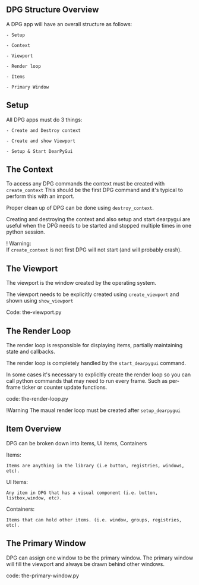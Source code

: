 DPG Structure Overview
-----------------------------------------------------------------------------

A DPG app will have an overall structure as follows: 

    - Setup

    - Context 

    - Viewport

    - Render loop

    - Items

    - Primary Window 

Setup
-------------------------------------------------------------------------------

All DPG apps must do 3 things: 

    - Create and Destroy context 

    - Create and show Viewport 

    - Setup & Start DearPyGui

The Context
-------------------------------------------------------------------------------

To access any DPG commands the context must be created with
`create_context` This should be the first DPG command and it's typical 
to perform this with an import. 

Proper clean up of DPG can be done using `destroy_context`.

Creating and destroying the context and also setup and start dearpygui
are useful when the DPG needs to be started and stopped multiple times 
in one python session. 

! Warning:  
If `create_context` is not first DPG will not start (and will probably 
crash). 

The Viewport
------------------------------------------------------------------------------

The viewport is the window created by the operating system. 

The viewport needs to be explicitly created using `create_viewport` and 
shown using `show_viewport` 

Code: the-viewport.py

The Render Loop 
--------------------------------------------------------------------------

The render loop is responsible for displaying items, partially
maintaining state and callbacks. 

The render loop is completely handled by the `start_dearpygui` command. 

In some cases it's necessary to explicitly create the render loop so
you can call python commands that may need to run every frame. Such as per-frame ticker or counter update functions. 

code: the-render-loop.py 

!Warning 
The maual render loop must be created after `setup_dearpygui`

Item Overview 
----------------------------------------------------------------------------

DPG can be broken down into Items, UI items, Containers 

Items:

    Items are anything in the library (i.e button, registries, windows, etc).

UI Items:

    Any item in DPG that has a visual component (i.e. button, listbox,window, etc).

Containers:

    Items that can hold other items. (i.e. window, groups, registries, etc). 

The Primary Window 
-------------------------------------------------------------------------------

DPG can assign one window to be the primary window. The primary window will fill the viewport and always be drawn behind other windows. 

code: the-primary-window.py

















